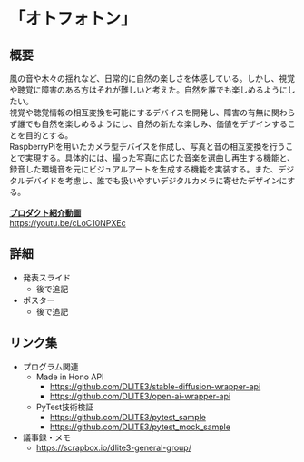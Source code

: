 # 「オトフォトン」

## 概要
風の音や木々の揺れなど、日常的に自然の楽しさを体感している。しかし、視覚や聴覚に障害のある方はそれが難しいと考えた。自然を誰でも楽しめるようにしたい。 <br />
視覚や聴覚情報の相互変換を可能にするデバイスを開発し、障害の有無に関わらず誰でも自然を楽しめるようにし、自然の新たな楽しみ、価値をデザインすることを目的とする。<br />
RaspberryPiを用いたカメラ型デバイスを作成し、写真と音の相互変換を行うことで実現する。具体的には、撮った写真に応じた音楽を選曲し再生する機能と、録音した環境音を元にビジュアルアートを生成する機能を実装する。また、デジタルデバイドを考慮し、誰でも扱いやすいデジタルカメラに寄せたデザインにする。<br />
<br />
<ins>**プロダクト紹介動画**</ins><br />
https://youtu.be/cLoC10NPXEc

## 詳細
- 発表スライド
  - 後で追記
- ポスター
  - 後で追記
 
## リンク集
- プログラム関連
  - Made in Hono API
    - https://github.com/DLITE3/stable-diffusion-wrapper-api
    - https://github.com/DLITE3/open-ai-wrapper-api
  - PyTest技術検証
    - https://github.com/DLITE3/pytest_sample
    - https://github.com/DLITE3/pytest_mock_sample
- 議事録・メモ
  - https://scrapbox.io/dlite3-general-group/

